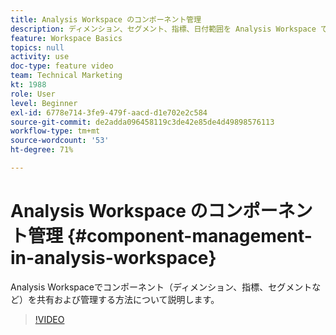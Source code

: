 ```yaml
---
title: Analysis Workspace のコンポーネント管理
description: ディメンション、セグメント、指標、日付範囲を Analysis Workspace で直接管理できます。 共有するセグメントを見つける際に、プロジェクトを離れる必要はありません。
feature: Workspace Basics
topics: null
activity: use
doc-type: feature video
team: Technical Marketing
kt: 1988
role: User
level: Beginner
exl-id: 6778e714-3fe9-479f-aacd-d1e702e2c584
source-git-commit: de2adda096458119c3de42e85de4d49898576113
workflow-type: tm+mt
source-wordcount: '53'
ht-degree: 71%

---
```


# Analysis Workspace のコンポーネント管理 {#component-management-in-analysis-workspace}

Analysis Workspaceでコンポーネント（ディメンション、指標、セグメントなど）を共有および管理する方法について説明します。

>[!VIDEO](https://video.tv.adobe.com/v/24095/?quality=12)
